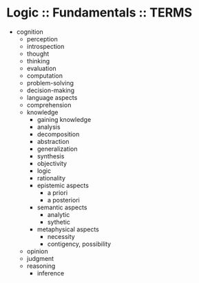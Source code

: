 # Logic :: Fundamentals :: TERMS

- cognition
  - perception
  - introspection
  - thought
  - thinking
  - evaluation
  - computation
  - problem-solving
  - decision-making
  - language aspects
  - comprehension
  - knowledge
    - gaining knowledge
    - analysis
    - decomposition
    - abstraction
    - generalization
    - synthesis
    - objectivity
    - logic
    - rationality
    - epistemic aspects
      - a priori
      - a posteriori
    - semantic aspects
      - analytic
      - sythetic
    - metaphysical aspects
      - necessity
      - contigency, possibility
  - opinion
  - judgment
  - reasoning
    - inference
